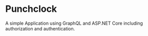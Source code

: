 # Punchclock

A simple Application using GraphQL and ASP.NET Core including authorization and authentication.